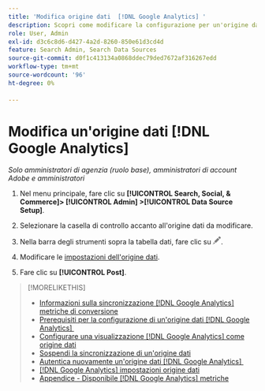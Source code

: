 ```yaml
---
title: 'Modifica origine dati  [!DNL Google Analytics] '
description: Scopri come modificare la configurazione per un'origine dati  [!DNL Google Analytics] .
role: User, Admin
exl-id: d3c6c8d6-d427-4a2d-8260-850e61d3cd4d
feature: Search Admin, Search Data Sources
source-git-commit: d0f1c413134a0868ddec79ded7672af316267edd
workflow-type: tm+mt
source-wordcount: '96'
ht-degree: 0%

---
```


# Modifica un&#39;origine dati [!DNL Google Analytics]

*Solo amministratori di agenzia (ruolo base), amministratori di account Adobe e amministratori*

1. Nel menu principale, fare clic su **[!UICONTROL Search, Social, & Commerce]> [!UICONTROL Admin] >[!UICONTROL Data Source Setup]**.

1. Selezionare la casella di controllo accanto all&#39;origine dati da modificare.

1. Nella barra degli strumenti sopra la tabella dati, fare clic su ![Modifica](/help/search-social-commerce/assets/edit.png "Modifica").

1. Modificare le [impostazioni dell&#39;origine dati](data-source-settings.md).

1. Fare clic su **[!UICONTROL Post]**.

>[!MORELIKETHIS]
>
>* [Informazioni sulla sincronizzazione [!DNL Google Analytics] metriche di conversione](data-source-about.md)
>* [Prerequisiti per la configurazione di un&#39;origine dati [!DNL Google Analytics] &#x200B;](data-source-prerequisites.md)
>* [Configurare una visualizzazione  [!DNL Google Analytics] come origine dati](data-source-configure.md)
>* [Sospendi la sincronizzazione di un&#39;origine dati](data-source-pause.md)
>* [Autentica nuovamente un&#39;origine dati [!DNL Google Analytics] &#x200B;](data-source-reauthenticate.md)
>* [[!DNL Google Analytics] impostazioni origine dati](data-source-settings.md)
>* [Appendice - Disponibile [!DNL Google Analytics] metriche](data-source-ga-metrics.md)
